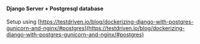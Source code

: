 #### Django Server + Postgresql database

Setup using [https://testdriven.io/blog/dockerizing-django-with-postgres-gunicorn-and-nginx/#postgres](https://testdriven.io/blog/dockerizing-django-with-postgres-gunicorn-and-nginx/#postgres)